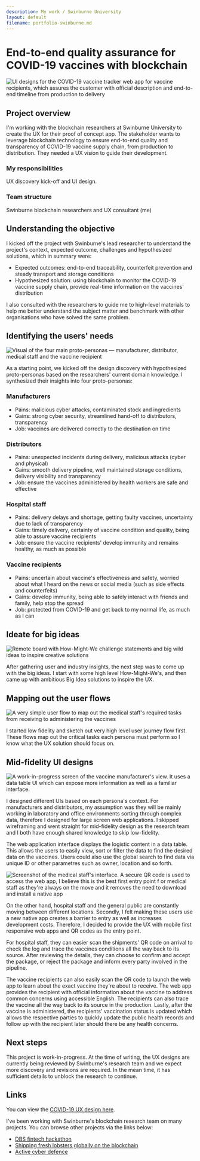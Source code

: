 ```yaml
---
description: My work / Swinburne University
layout: default
filename: portfolio-swinburne.md
---
```


# End-to-end quality assurance for COVID-19 vaccines with blockchain

![UI designs for the COVID-19 vaccine tracker web app for vaccine recipients, which assures the customer with official description and end-to-end timeline from production to delivery](../images/swinburne-covid19-iphone.jpg)

## Project overview

I'm working with the blockchain researchers at Swinburne University to create the UX for their proof of concept app. The stakeholder wants to leverage blockchain technology to ensure end-to-end quality and transparency of COVID-19 vaccine supply chain, from production to distribution. They needed a UX vision to guide their development.

### My responsibilities

UX discovery kick-off and UI design.

### Team structure

Swinburne blockchain researchers and UX consultant (me)

## Understanding the objective

I kicked off the project with Swinburne's lead researcher to understand the project's context, expected outcome, challenges and hypothesized solutions, which in summary were:

- Expected outcomes: end-to-end traceability, counterfeit prevention and steady transport and storage conditions
- Hypothesized solution: using blockchain to monitor the COVID-19 vaccine supply chain, provide real-time information on the vaccines' distribution

I also consulted with the researchers to guide me to high-level materials to help me better understand the subject matter and benchmark with other organisations who have solved the same problem.

## Identifying the users' needs

![Visual of the four main proto-personas — manufacturer, distributor, medical staff and the vaccine recipient](../images/swinburne-covid19-proto-personas.jpg)

As a starting point, we kicked off the design discovery with hypothesized proto-personas based on the researchers' current domain knowledge. I synthesized their insights into four proto-personas:

### Manufacturers

- Pains: malicious cyber attacks, contaminated stock and ingredients
- Gains: strong cyber security, streamlined hand-off to distributors, transparency
- Job: vaccines are delivered correctly to the destination on time

### Distributors

- Pains: unexpected incidents during delivery, malicious attacks (cyber and physical)
- Gains: smooth delivery pipeline, well maintained storage conditions, delivery visibility and transparency
- Job: ensure the vaccines administered by health workers are safe and effective

### Hospital staff

- Pains: delivery delays and shortage, getting faulty vaccines, uncertainty due to lack of transparency
- Gains: timely delivery, certainty of vaccine condition and quality, being able to assure vaccine recipients
- Job: ensure the vaccine recipients' develop immunity and remains healthy, as much as possible

### Vaccine recipients

- Pains: uncertain about vaccine's effectiveness and safety, worried about what I heard on the news or social media (such as side effects and counterfeits)
- Gains: develop immunity, being able to safely interact with friends and family, help stop the spread
- Job: protected from COVID-19 and get back to my normal life, as much as I can

## Ideate for big ideas

![Remote board with How-Might-We challenge statements and big wild ideas to inspire creative solutions](../images/swinburne-covid19-big-ideas.jpg)

After gathering user and industry insights, the next step was to come up with the big ideas. I start with some high level How-Might-We's, and then came up with ambitious Big Idea solutions to inspire the UX.

## Mapping out the user flows

![A very simple user flow to map out the medical staff's required tasks from receiving to administering the vaccines](../images/swinburne-covid19-journey.jpg)

I started low fidelity and sketch out very high level user journey flow first. These flows map out the critical tasks each persona must perform so I know what the UX solution should focus on.

## Mid-fidelity UI designs

![A work-in-progress screen of the vaccine manufacturer's view. It uses a data table UI which can expose more information as well as a familiar interface.](../images/swinburne-covid19-manufacturer-view.jpg)

I designed different UIs based on each persona's context. For manufacturers and distributors, my assumption was they will be mainly working in laboratory and office environments sorting through complex data, therefore I designed for large screen web applications. I skipped wireframing and went straight for mid-fidelity design as the research team and I both have enough shared knowledge to skip low-fidelity.

The web application interface displays the logistic content in a data table. This allows the users to easily view, sort or filter the data to find the desired data on the vaccines. Users could also use the global search to find data via unique ID or other parametres such as owner, location and so forth.

![Screenshot of the medical staff's interface. A secure QR code is used to access the web app, I believe this is the best first entry point f or medical staff as they're always on the move and it removes the need to download and install a native app](../images/swinburne-covid19-medical-staff.jpg)

On the other hand, hospital staff and the general public are constantly moving between different locations. Secondly, I felt making these users use a new native app creates a barrier to entry as well as increases development costs. Therefore, I decided to provide the UX with mobile first responsive web apps and QR codes as the entry point.

For hospital staff, they can easier scan the shipments' QR code on arrival to check the log and trace the vaccines conditions all the way back to its source. After reviewing the details, they can choose to confirm and accept the package, or reject the package and inform every party involved in the pipeline.

The vaccine recipients can also easily scan the QR code to launch the web app to learn about the exact vaccine they're about to receive. The web app provides the recipient with official information about the vaccine to address common concerns using accessible English. The recipients can also trace the vaccine all the way back to its source in the production. Lastly, after the vaccine is administered, the recipients' vaccination status is updated which allows the respective parties to quickly update the public health records and follow up with the recipient later should there be any health concerns.

## Next steps

This project is work-in-progress. At the time of writing, the UX designs are currently being reviewed by Swinburne's research team and we expect more discovery and revisions are required. In the mean time, it has sufficient details to unblock the research to continue.

## Links

You can view the [COVID-19 UX design here](https://www.figma.com/file/FB8taUpTIyu7PAazM6t7GV/COVID-19-supply-chain?node-id=1%3A9245).

I've been working with Swinburne's blockchain research team on many projects. You can browse other projects via the links below:

- [DBS fintech hackathon](https://www.figma.com/file/NTiE7pfOHt758TlDVauN1I/Hackathon)
- [Shipping fresh lobsters globally on the blockchain](https://www.figma.com/file/bKIoc8PJnS5SCzGcgsImUQA2/Lobster?node-id=0%3A1)
- [Active cyber defence](https://www.figma.com/file/LB8DvuhAwpFAYL1lJAWG54/Traffic-product)
